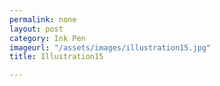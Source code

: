 ```yaml
---
permalink: none
layout: post
category: Ink Pen
imageurl: "/assets/images/illustration15.jpg"
title: Illustration15

---
```

